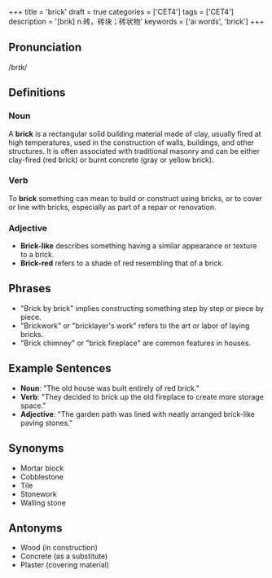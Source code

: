 +++
title = 'brick'
draft = true
categories = ['CET4']
tags = ['CET4']
description = '[brik] n.砖，砖块；砖状物'
keywords = ['ai words', 'brick']
+++

## Pronunciation
/brɪk/

## Definitions
### Noun
A **brick** is a rectangular solid building material made of clay, usually fired at high temperatures, used in the construction of walls, buildings, and other structures. It is often associated with traditional masonry and can be either clay-fired (red brick) or burnt concrete (gray or yellow brick).

### Verb
To **brick** something can mean to build or construct using bricks, or to cover or line with bricks, especially as part of a repair or renovation.

### Adjective
- **Brick-like** describes something having a similar appearance or texture to a brick.
- **Brick-red** refers to a shade of red resembling that of a brick.

## Phrases
- "Brick by brick" implies constructing something step by step or piece by piece.
- "Brickwork" or "bricklayer's work" refers to the art or labor of laying bricks.
- "Brick chimney" or "brick fireplace" are common features in houses.

## Example Sentences
- **Noun**: "The old house was built entirely of red brick."
- **Verb**: "They decided to brick up the old fireplace to create more storage space."
- **Adjective**: "The garden path was lined with neatly arranged brick-like paving stones."

## Synonyms
- Mortar block
- Cobblestone
- Tile
- Stonework
- Walling stone

## Antonyms
- Wood (in construction)
- Concrete (as a substitute)
- Plaster (covering material)
